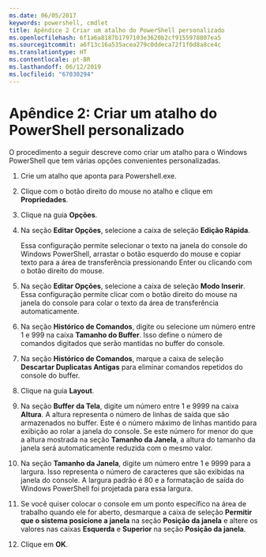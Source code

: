 ```yaml
---
ms.date: 06/05/2017
keywords: powershell, cmdlet
title: Apêndice 2 Criar um atalho do PowerShell personalizado
ms.openlocfilehash: 6f1a6a8187b1797103e3620b2cf9155978807ea5
ms.sourcegitcommit: a6f13c16a535acea279c0ddeca72f1f0d8a8ce4c
ms.translationtype: HT
ms.contentlocale: pt-BR
ms.lasthandoff: 06/12/2019
ms.locfileid: "67030294"
---
```

# <a name="appendix-2---creating-a-custom-powershell-shortcut"></a>Apêndice 2: Criar um atalho do PowerShell personalizado

O procedimento a seguir descreve como criar um atalho para o Windows PowerShell que tem várias opções convenientes personalizadas.

1. Crie um atalho que aponta para Powershell.exe.

2. Clique com o botão direito do mouse no atalho e clique em **Propriedades**.

3. Clique na guia **Opções**.

4. Na seção **Editar Opções**, selecione a caixa de seleção **Edição Rápida**.

    Essa configuração permite selecionar o texto na janela do console do Windows PowerShell, arrastar o botão esquerdo do mouse e copiar texto para a área de transferência pressionando Enter ou clicando com o botão direito do mouse.

5. Na seção **Editar Opções**, selecione a caixa de seleção **Modo Inserir**. Essa configuração permite clicar com o botão direito do mouse na janela do console para colar o texto da área de transferência automaticamente.

6. Na seção **Histórico de Comandos**, digite ou selecione um número entre 1 e 999 na caixa **Tamanho do Buffer**. Isso define o número de comandos digitados que serão mantidas no buffer do console.

7. Na seção **Histórico de Comandos**, marque a caixa de seleção **Descartar Duplicatas Antigas** para eliminar comandos repetidos do console do buffer.

8. Clique na guia **Layout**.

9. Na seção **Buffer da Tela**, digite um número entre 1 e 9999 na caixa **Altura**. A altura representa o número de linhas de saída que são armazenados no buffer. Este é o número máximo de linhas mantido para exibição ao rolar a janela do console. Se este número for menor do que a altura mostrada na seção **Tamanho da Janela**, a altura do tamanho da janela será automaticamente reduzida com o mesmo valor.

10. Na seção **Tamanho da Janela**, digite um número entre 1 e 9999 para a largura. Isso representa o número de caracteres que são exibidas na janela do console. A largura padrão é 80 e a formatação de saída do Windows PowerShell foi projetada para essa largura.

11. Se você quiser colocar o console em um ponto específico na área de trabalho quando ele for aberto, desmarque a caixa de seleção **Permitir que o sistema posicione a janela** na seção **Posição da janela** e altere os valores nas caixas **Esquerda** e **Superior** na seção **Posição da janela**.

12. Clique em **OK**.
